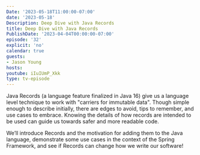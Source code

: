 ```yaml
---
Date: '2023-05-18T11:00:00-07:00'
date: '2023-05-18'
Description: Deep Dive with Java Records
title: Deep Dive with Java Records
PublishDate: '2023-04-04T00:00:00-07:00'
episode: '32'
explicit: 'no'
calendar: true
guests:
- Jason Young
hosts:
youtube: iIuIUmP_Xkk
type: tv-episode
---
```


Java Records (a language feature finalized in Java 16) give us a language level technique to work with "carriers for immutable data". Though simple enough to describe initially, there are edges to avoid, tips to remember, and use cases to embrace. Knowing the details of how records are intended to be used can guide us towards safer and more readable code.

We’ll introduce Records and the motivation for adding them to the Java language, demonstrate some use cases in the context of the Spring Framework, and see if Records can change how we write our software!